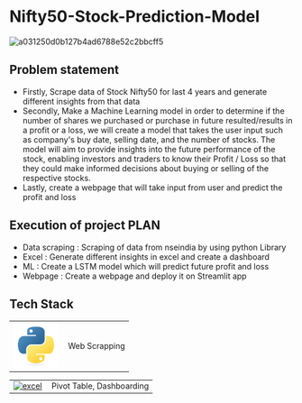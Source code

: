 # Nifty50-Stock-Prediction-Model

![a031250d0b127b4ad6788e52c2bbcff5](https://github.com/khetanayush/Nifty50-Stock-Prediction-Model/assets/131992182/16f5d21d-9a59-4941-b910-c0e695fd5ee0)

## Problem statement

- Firstly, Scrape data of Stock Nifty50 for last 4 years and generate different insights from that data
- Secondly, Make a Machine Learning model in order to determine if the number of shares we purchased or purchase in future resulted/results in a profit or a loss, we will create a model that takes the user input such as company's buy date, selling date, and the number of stocks. The model will aim to provide insights into the future performance of the stock, enabling investors and traders to know their Profit / Loss so that they could make informed decisions about buying or selling of the respective stocks.
- Lastly, create a webpage that will take input from user and predict the profit and loss
  

## Execution of project PLAN

- Data scraping : Scraping of data from nseindia by using python Library
- Excel : Generate different insights in excel and create a dashboard
- ML : Create a LSTM model which will predict future profit and loss
- Webpage : Create a webpage and deploy it on Streamlit app
  

 ## Tech Stack
<table style="border: none; border-collapse: collapse;">
  <tr>
    <td style="vertical-align: middle;">
      <a href="https://www.python.org" target="_blank" rel="noreferrer">
        <img src="https://raw.githubusercontent.com/devicons/devicon/master/icons/python/python-original.svg" alt="python" width="80" height="80"/>
      </a>
    </td>
    <td style="vertical-align: middle; padding-left: 10px;">
      Web Scrapping
    </td>
  </tr>
</table>
<table style="border: none; border-collapse: collapse;">
  <tr>
    <td style="vertical-align: middle;">
      <a href="https://support.microsoft.com/en-us/excel" target="_blank" rel="noreferrer">
        <img src="https://upload.wikimedia.org/wikipedia/commons/3/34/Microsoft_Office_Excel_%282019%E2%80%93present%29.svg" alt="excel" width="80" height="80"/>
      </a>
    </td>
    <td style="vertical-align: middle; padding-left: 10px;">
      Pivot Table, Dashboarding
    </td>
  </tr>
</table>



